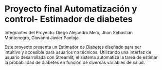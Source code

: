 # Proyecto final Automatización y control- Estimador de diabetes


Integrantes del Proyecto:
Diego Alejandro Melo,
Jhon Sebastian Montenegro,
Giovanni Javier Pantoja 

Este proyecto presenta un Estimador de Diabetes diseñado para ser intuitivo y accesible para usuarios no técnicos. Utilizando una interfaz de usuario desarrollada con Streamlit, el sistema automatiza la tarea de estimar la probabilidad de diabetes en función de diversas variables de salud.
